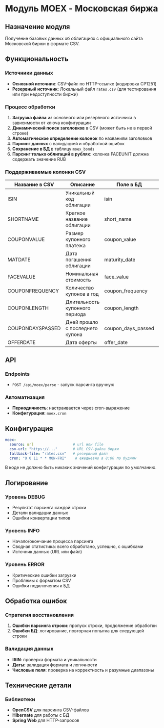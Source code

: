 # Модуль MOEX - Московская биржа

## Назначение модуля

Получение базовых данных об облигациях с официального сайта Московской биржи в формате CSV.

## Функциональность

### Источники данных
- **Основной источник**: CSV-файл по HTTP-ссылке (кодировка CP1251)
- **Резервный источник**: Локальный файл `rates.csv` (для тестирования или при недоступности биржи)

### Процесс обработки
1. **Загрузка файла** из основного или резервного источника в зависимости от ключа конфигурации
2. **Динамический поиск заголовков** в CSV (может быть не в первой строке)
3. **Автоматическое определение колонок** по названиям заголовков
4. **Парсинг данных** с валидацией и обработкой ошибок
5. **Сохранение в БД** в таблицу `moex_bonds`
6. **Парсинг только облигаций в рублях**: колонка FACEUNIT должна содержать значение RUB

### Поддерживаемые колонки CSV

| Название в CSV   | Описание                        | Поле в БД          | Обязательное |
|------------------|---------------------------------|--------------------|--------------|
| ISIN             | Уникальный код облигации        | isin               | ✓            |
| SHORTNAME        | Краткое название облигации      | short_name         | ✓            |
| COUPONVALUE      | Размер купонного платежа        | coupon_value       | ✓            |
| MATDATE          | Дата погашения облигации        | maturity_date      | ✓            |
| FACEVALUE        | Номинальная стоимость           | face_value         | ✓            |
| COUPONFREQUENCY  | Количество купонов в год        | coupon_frequency   | ✓            |
| COUPONLENGTH     | Длительность купонного периода  | coupon_length      | ✓            |
| COUPONDAYSPASSED | Дней прошло с последнего купона | coupon_days_passed | ✓            |
| OFFERDATE        | Дата оферты                     | offer_date         | ✓            |

## API

### Endpoints
- `POST /api/moex/parse` - запуск парсинга вручную

### Автоматизация
- **Периодичность**: настраивается через cron-выражение
- **Конфигурация**: `moex.cron`

## Конфигурация

```yaml
moex:
  source: url                  # url или file
  csv-url: "https://..."       # URL CSV-файла биржи
  fallback-file: "rates.csv"   # резервный файл
  cron: "0 0 11 * * MON-FRI"    # ежедневно в 8:00 по будням
```

В коде не должно быть никаких значений конфигурации по умолчанию.

## Логирование

### Уровень DEBUG
- Результат парсинга каждой строки
- Детали валидации данных
- Ошибки конвертации типов

### Уровень INFO
- Начало/окончание процесса парсинга
- Сводная статистика: всего обработано, успешно, с ошибками
- Источник данных (URL или файл)

### Уровень ERROR
- Критические ошибки загрузки
- Проблемы с форматом CSV
- Ошибки подключения к БД

## Обработка ошибок

### Стратегия восстановления
1. **Ошибки парсинга строки**: пропуск строки, продолжение обработки
2. **Ошибки БД**: логирование, повторная попытка для следующей строки

### Валидация данных
- **ISIN**: проверка формата и уникальности
- **Даты**: валидация формата и логичности
- **Числовые поля**: проверка на корректность и разумные диапазоны

## Технические детали

### Библиотеки
- **OpenCSV** для парсинга CSV-файлов
- **Hibernate** для работы с БД
- **Spring Web** для HTTP-запросов

